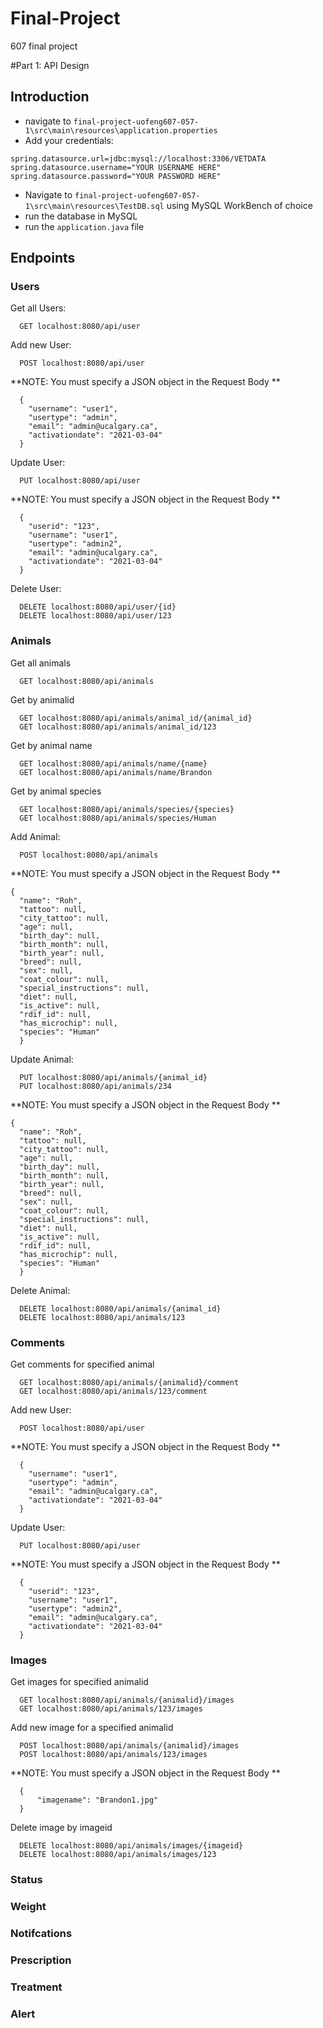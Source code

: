 # Final-Project
607 final project

#Part 1: API Design
## Introduction

  - navigate to ```final-project-uofeng607-057-1\src\main\resources\application.properties```
  - Add your credentials:
  ```
  spring.datasource.url=jdbc:mysql://localhost:3306/VETDATA
  spring.datasource.username="YOUR USERNAME HERE"
  spring.datasource.password="YOUR PASSWORD HERE"
  ```
  - Navigate to ```final-project-uofeng607-057-1\src\main\resources\TestDB.sql``` using MySQL WorkBench of choice
  - run the database in MySQL
  - run the ```application.java``` file

## Endpoints

### Users

Get all Users:

```
  GET localhost:8080/api/user
```

Add new User:

```
  POST localhost:8080/api/user
```

**NOTE: You must specify a JSON object in the Request Body **

```
  {
    "username": "user1",
    "usertype": "admin",
    "email": "admin@ucalgary.ca",
    "activationdate": "2021-03-04"
  }
```

Update User:

```
  PUT localhost:8080/api/user
```

**NOTE: You must specify a JSON object in the Request Body **

```
  {
    "userid": "123",
    "username": "user1",
    "usertype": "admin2",
    "email": "admin@ucalgary.ca",
    "activationdate": "2021-03-04"
  }
```

Delete User:

```
  DELETE localhost:8080/api/user/{id}
  DELETE localhost:8080/api/user/123
```

### Animals

Get all animals

```
  GET localhost:8080/api/animals
```

Get by animalid

```
  GET localhost:8080/api/animals/animal_id/{animal_id}
  GET localhost:8080/api/animals/animal_id/123
```

Get by animal name

```
  GET localhost:8080/api/animals/name/{name}
  GET localhost:8080/api/animals/name/Brandon
```

Get by animal species

```
  GET localhost:8080/api/animals/species/{species}
  GET localhost:8080/api/animals/species/Human
```

Add Animal:

```
  POST localhost:8080/api/animals
```
**NOTE: You must specify a JSON object in the Request Body **
```
{
  "name": "Roh",
  "tattoo": null,
  "city_tattoo": null,
  "age": null,
  "birth_day": null,
  "birth_month": null,
  "birth_year": null,
  "breed": null,
  "sex": null,
  "coat_colour": null,
  "special_instructions": null,
  "diet": null,
  "is_active": null,
  "rdif_id": null,
  "has_microchip": null,
  "species": "Human"
  }
```

Update Animal:

```
  PUT localhost:8080/api/animals/{animal_id}
  PUT localhost:8080/api/animals/234
```

**NOTE: You must specify a JSON object in the Request Body **

```
{
  "name": "Roh",
  "tattoo": null,
  "city_tattoo": null,
  "age": null,
  "birth_day": null,
  "birth_month": null,
  "birth_year": null,
  "breed": null,
  "sex": null,
  "coat_colour": null,
  "special_instructions": null,
  "diet": null,
  "is_active": null,
  "rdif_id": null,
  "has_microchip": null,
  "species": "Human"
  }
```

Delete Animal:

```
  DELETE localhost:8080/api/animals/{animal_id}
  DELETE localhost:8080/api/animals/123
```

### Comments

Get comments for specified animal

```
  GET localhost:8080/api/animals/{animalid}/comment
  GET localhost:8080/api/animals/123/comment
```

Add new User:

```
  POST localhost:8080/api/user
```

**NOTE: You must specify a JSON object in the Request Body **

```
  {
    "username": "user1",
    "usertype": "admin",
    "email": "admin@ucalgary.ca",
    "activationdate": "2021-03-04"
  }
```

Update User:

```
  PUT localhost:8080/api/user
```

**NOTE: You must specify a JSON object in the Request Body **

```
  {
    "userid": "123",
    "username": "user1",
    "usertype": "admin2",
    "email": "admin@ucalgary.ca",
    "activationdate": "2021-03-04"
  }
```

### Images

Get images for specified animalid

```
  GET localhost:8080/api/animals/{animalid}/images
  GET localhost:8080/api/animals/123/images
```

Add new image for a specified animalid

```
  POST localhost:8080/api/animals/{animalid}/images
  POST localhost:8080/api/animals/123/images
```

**NOTE: You must specify a JSON object in the Request Body **

```
  {
      "imagename": "Brandon1.jpg"
  }
```

Delete image by imageid

```
  DELETE localhost:8080/api/animals/images/{imageid}
  DELETE localhost:8080/api/animals/images/123
```

### Status

### Weight

### Notifcations

### Prescription

### Treatment

### Alert


